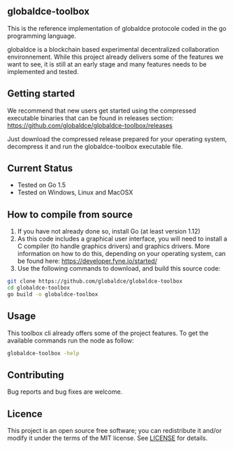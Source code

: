 ## globaldce-toolbox
This is the reference implementation of globaldce protocole coded in the go programming language.

globaldce is a blockchain based experimental decentralized collaboration environnement. While this project already delivers some of the features we want to see, it is still at an early stage and many features needs to be implemented and tested.

## Getting started
We recommend that new users get started using the compressed executable binaries that can be found in releases section:
https://github.com/globaldce/globaldce-toolbox/releases

Just download the compressed release prepared for your operating system, decompress it and run the globaldce-toolbox executable file.

## Current Status
+ Tested on Go 1.5
+ Tested on Windows, Linux and MacOSX

## How to compile from source
1. If you have not already done so, install Go (at least version 1.12)
2. As this code includes a graphical user interface, you will need to install a C compiler (to handle graphics drivers) and graphics drivers. More information on how to do this, depending on your operating system, can be found here:
https://developer.fyne.io/started/
3. Use the following commands to download, and build this source code: 
```bash
git clone https://github.com/globaldce/globaldce-toolbox
cd globaldce-toolbox
go build -o globaldce-toolbox
```

## Usage
This toolbox cli already offers some of the project features. To get the available commands run the node as follow:
```bash
globaldce-toolbox -help
```

## Contributing
Bug reports and bug fixes are welcome.

## Licence
This project is an open source free software; you can redistribute it and/or modify it under the terms of the MIT license.
See [LICENSE](https://github.com/globaldce/globaldce-toolbox/blob/main/LICENSE) for details. 
